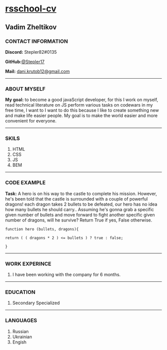# [rsschool-cv](https://Stepler17.github.io/rsschool-cv/)

## Vadim Zheltikov

### CONTACT INFORMATION

__Discord:__ Stepler82#0135

__GitHub:__[@Stepler17](https://github.com/Stepler17)

__Mail:__ dani.krutob12@gmail.com
**********
### ABOUT MYSELF
__My goal:__ to become a good javaScript developer,
for this I work on myself, read technical literature on JS
perform various tasks on codewars in my free time, I want to
I want to do this because I like to create something new and make life easier
people. My goal is to make the world easier and more convenient for everyone.
**********
### SKILS
1. HTML
2. CSS
3. JS
4. BEM
**********
### CODE EXAMPLE
__Task:__ A hero is on his way to the castle to complete his mission. However, he's been told that the castle is surrounded with a couple of powerful dragons! each dragon takes 2 bullets to be defeated, our hero has no idea how many bullets he should carry.. Assuming he's gonna grab a specific given number of bullets and move forward to fight another specific given number of dragons, will he survive?
Return True if yes, False otherwise.
```
function hero (bullets, dragons){

return ( ( dragons * 2 ) <= bullets ) ? true : false;

}

```
**********
### WORK EXPERINCE
1. I have been working with the company for 6 months.
**********
### EDUCATION
1. Secondary Specialized
**********
### LANGUAGES
1. Russian
2. Ukrainian
3. Engish